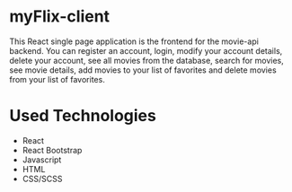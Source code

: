 # myFlix-client
  This React single page application is the frontend for the movie-api backend. You can register an account, login, modify your account details, delete your account, see all movies from the database, search for movies, see movie details, add movies to your list of favorites and delete movies from your list of favorites.

# Used Technologies
  - React
  - React Bootstrap
  - Javascript
  - HTML
  - CSS/SCSS
